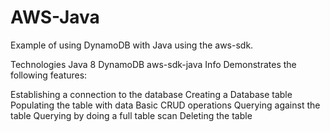 # AWS-Java

Example of using DynamoDB with Java using the aws-sdk.

Technologies
Java 8
DynamoDB
aws-sdk-java
Info
Demonstrates the following features:

Establishing a connection to the database
Creating a Database table
Populating the table with data
Basic CRUD operations
Querying against the table
Querying by doing a full table scan
Deleting the table
